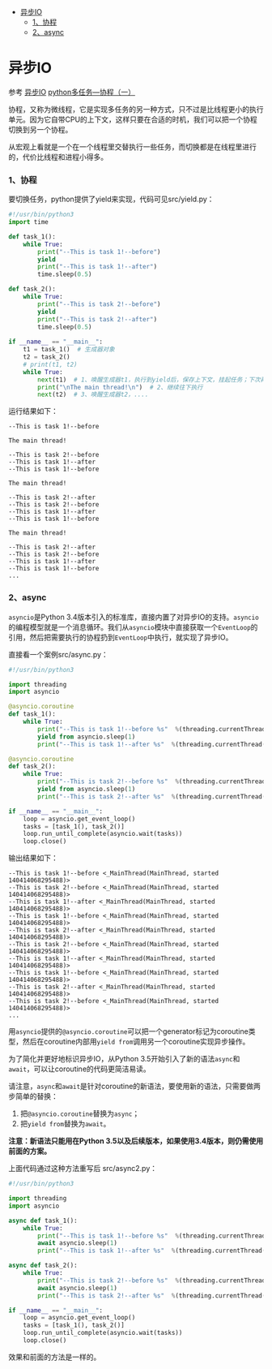 <!-- START doctoc generated TOC please keep comment here to allow auto update -->
<!-- DON'T EDIT THIS SECTION, INSTEAD RE-RUN doctoc TO UPDATE -->

- [异步IO](#%E5%BC%82%E6%AD%A5io)
    - [1、协程](#1%E5%8D%8F%E7%A8%8B)
    - [2、async](#2async)

<!-- END doctoc generated TOC please keep comment here to allow auto update -->

# 异步IO

参考 [异步IO](https://www.liaoxuefeng.com/wiki/1016959663602400/1017959540289152)  [python多任务—协程（一）](https://blog.csdn.net/weixin_41599977/article/details/93656042)

协程，又称为微线程，它是实现多任务的另一种方式，只不过是比线程更小的执行单元。因为它自带CPU的上下文，这样只要在合适的时机，我们可以把一个协程切换到另一个协程。

从宏观上看就是一个在一个线程里交替执行一些任务，而切换都是在线程里进行的，代价比线程和进程小得多。

### 1、协程

要切换任务，python提供了yield来实现，代码可见src/yield.py：

```python
#!/usr/bin/python3
import time

def task_1():
    while True:
        print("--This is task 1!--before")
        yield
        print("--This is task 1!--after")
        time.sleep(0.5)

def task_2():
    while True:
        print("--This is task 2!--before")
        yield
        print("--This is task 2!--after")
        time.sleep(0.5)
        
if __name__ == "__main__":
    t1 = task_1()  # 生成器对象
    t2 = task_2()
    # print(t1, t2)
    while True:
        next(t1)  # 1、唤醒生成器t1，执行到yield后，保存上下文，挂起任务；下次再次唤醒之后，从yield继续往下执行
        print("\nThe main thread!\n")  # 2、继续往下执行
        next(t2)  # 3、唤醒生成器t2，....
```

运行结果如下：

```
--This is task 1!--before

The main thread!

--This is task 2!--before
--This is task 1!--after
--This is task 1!--before

The main thread!

--This is task 2!--after
--This is task 2!--before
--This is task 1!--after
--This is task 1!--before

The main thread!

--This is task 2!--after
--This is task 2!--before
--This is task 1!--after
--This is task 1!--before
...

```

### 2、async

`asyncio`是Python 3.4版本引入的标准库，直接内置了对异步IO的支持。`asyncio`的编程模型就是一个消息循环。我们从`asyncio`模块中直接获取一个`EventLoop`的引用，然后把需要执行的协程扔到`EventLoop`中执行，就实现了异步IO。

直接看一个案例src/async.py：

```python
#!/usr/bin/python3

import threading
import asyncio

@asyncio.coroutine
def task_1():
    while True:
        print("--This is task 1!--before %s"  %(threading.currentThread()))
        yield from asyncio.sleep(1)
        print("--This is task 1!--after %s"  %(threading.currentThread()))

@asyncio.coroutine
def task_2():
    while True:
        print("--This is task 2!--before %s"  %(threading.currentThread()))
        yield from asyncio.sleep(1)
        print("--This is task 2!--after %s"  %(threading.currentThread()))

if __name__ == "__main__":
	loop = asyncio.get_event_loop()
	tasks = [task_1(), task_2()]
	loop.run_until_complete(asyncio.wait(tasks))
	loop.close()
```

输出结果如下：

```
--This is task 1!--before <_MainThread(MainThread, started 140414068295488)>
--This is task 2!--before <_MainThread(MainThread, started 140414068295488)>
--This is task 1!--after <_MainThread(MainThread, started 140414068295488)>
--This is task 1!--before <_MainThread(MainThread, started 140414068295488)>
--This is task 2!--after <_MainThread(MainThread, started 140414068295488)>
--This is task 2!--before <_MainThread(MainThread, started 140414068295488)>
--This is task 1!--after <_MainThread(MainThread, started 140414068295488)>
--This is task 1!--before <_MainThread(MainThread, started 140414068295488)>
--This is task 2!--after <_MainThread(MainThread, started 140414068295488)>
--This is task 2!--before <_MainThread(MainThread, started 140414068295488)>
...
```

用`asyncio`提供的`@asyncio.coroutine`可以把一个generator标记为coroutine类型，然后在coroutine内部用`yield from`调用另一个coroutine实现异步操作。

为了简化并更好地标识异步IO，从Python 3.5开始引入了新的语法`async`和`await`，可以让coroutine的代码更简洁易读。

请注意，`async`和`await`是针对coroutine的新语法，要使用新的语法，只需要做两步简单的替换：

1. 把`@asyncio.coroutine`替换为`async`；
2. 把`yield from`替换为`await`。

**注意：新语法只能用在Python 3.5以及后续版本，如果使用3.4版本，则仍需使用前面的方案。**

上面代码通过这种方法重写后 src/async2.py：

```python
#!/usr/bin/python3

import threading
import asyncio

async def task_1():
    while True:
        print("--This is task 1!--before %s"  %(threading.currentThread()))
        await asyncio.sleep(1)
        print("--This is task 1!--after %s"  %(threading.currentThread()))

async def task_2():
    while True:
        print("--This is task 2!--before %s"  %(threading.currentThread()))
        await asyncio.sleep(1)
        print("--This is task 2!--after %s"  %(threading.currentThread()))

if __name__ == "__main__":
	loop = asyncio.get_event_loop()
	tasks = [task_1(), task_2()]
	loop.run_until_complete(asyncio.wait(tasks))
	loop.close()
```

效果和前面的方法是一样的。